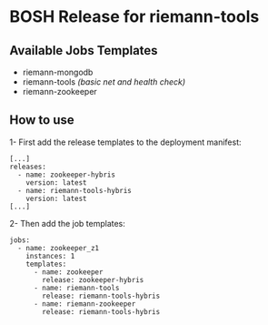 # BOSH Release for riemann-tools

## Available Jobs Templates
- riemann-mongodb
- riemann-tools _(basic net and health check)_
- riemann-zookeeper


## How to use
1- First add the release templates to the deployment manifest:


    [...]
    releases:
      - name: zookeeper-hybris
        version: latest
      - name: riemann-tools-hybris
        version: latest
    [...]

2- Then add the job templates:


    jobs:
      - name: zookeeper_z1
        instances: 1
        templates:
          - name: zookeeper
            release: zookeeper-hybris
          - name: riemann-tools
            release: riemann-tools-hybris
          - name: riemann-zookeeper
            release: riemann-tools-hybris

